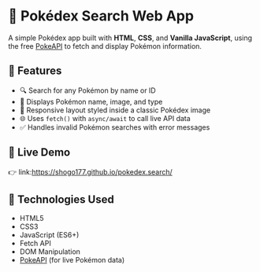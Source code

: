 # 🔎 Pokédex Search Web App

A simple Pokédex app built with **HTML**, **CSS**, and **Vanilla JavaScript**, using the free [PokeAPI](https://pokeapi.co) to fetch and display Pokémon information.

## 🎯 Features

- 🔍 Search for any Pokémon by name or ID  
- 📸 Displays Pokémon name, image, and type  
- 📱 Responsive layout styled inside a classic Pokédex image  
- 🌐 Uses `fetch()` with `async/await` to call live API data  
- ✅ Handles invalid Pokémon searches with error messages

## 🚀 Live Demo

👉 link:https://shogo177.github.io/pokedex.search/           

## 🔧 Technologies Used

- HTML5  
- CSS3  
- JavaScript (ES6+)  
- Fetch API  
- DOM Manipulation  
- [PokeAPI](https://pokeapi.co) (for live Pokémon data)
